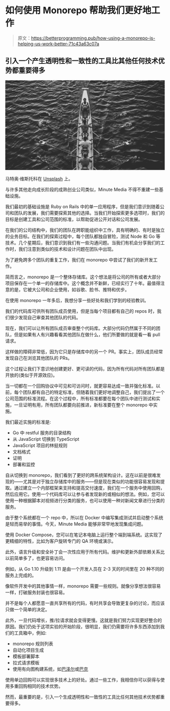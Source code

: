 # 如何使用 Monorepo 帮助我们更好地工作

> 原文：<https://betterprogramming.pub/how-using-a-monorepo-is-helping-us-work-better-71c43a63c07a>

## 引入一个产生透明性和一致性的工具比其他任何技术优势都重要得多

![](img/95723d0d27bf39194b27518f0ddfb100.png)

马特奥·维斯托科在 [Unsplash](https://unsplash.com/) 上。

与许多其他走向成长阶段的成熟创业公司类似，Minute Media 不得不重建一些基础设施。

我们最初的基础设施是 Ruby on Rails 中的单一应用程序，但是我们意识到随着公司和团队的发展，我们需要探索其他的选择。当我们开始探索更多选项时，我们的目标是创建工具和公司范围的标准，以帮助促进公开对话和公司发展。

在我们的公司结构中，我们的团队在跨职能组织中工作，具有明确的、有时是独立的业务目标。在我们的探索过程中，每个团队都独自冒险，测试 Node 和 Go 等技术。几个星期后，我们意识到我们有一些沟通问题。当我们有机会分享我们的工作时，我们注意到类似的技术和设计问题在团队中出现。

为了避免跨多个团队的重复工作，我们在 monorepo 中尝试了我们的新开发工作。

简而言之，monorepo 是一个整体存储库。这个想法是将公司的所有或者大部分项目保存在一个单一的存储库中。这个概念并不新鲜，已经实行了十年。最值得注意的是，它被大公司和企业使用，如谷歌、脸书、推特和优步。

在使用 monorepo 一年多后，我想分享一些好处和我们学到的经验教训。

我们的代码库可供所有团队成员使用，但是当每个项目都有自己的 repos 时，我们很少发现自己审查其他团队的代码。

现在，我们可以让所有团队成员审查整个代码库。大部分代码仍然属于不同的团队，但是如果有人有兴趣看看其他团队在做什么，他们所要做的就是看一看 pull 请求。

这样做的障碍非常低，因为它只是存储库中的另一个 PR。事实上，团队成员经常发现自己在浏览其他团队的 PRs。

这个过程让我们下意识地创建更好、更可读的代码，因为所有代码对所有团队都是开放的(类似于开源效应)。

当一切都在一个回购协议中可见和可访问时，就更容易达成一致并强化标准。以前，每个团队都有自己的特定标准，但随着我们更好地调整自己，我们提出了一个公司范围的标准流程。在这个过程中，所有标准都要在每个团队中进行测试和实施，一旦证明有用，所有团队都要向前推进，新标准要在整个 monorepo 中实施。

我们最近实施的标准是:

*   Go 中 restful 服务的目录结构
*   从 JavaScript 切换到 TypeScript
*   JavaScript 项目的林挺规则
*   文档格式
*   证明
*   部署和监控

自从切换到 monorepo，我们看到了更好的跨系统架构设计。这在以前是很难发现的——尤其是对于独立存储库中的服务——但是现在类似的功能很容易发现和提取。通过建立一个内部框架来支持和提高交付速度，我们在一个服务中使用回购，然后应用它。使用一个代码库可以让参与者发现新的或相似的想法。例如，您可以使用一种根据脚本对视频进行分类的服务，也可以使用一种对新闻文章进行分类的服务。

由于整个系统都在一个 repo 中，所以在 Docker 中编写集成测试并启动整个系统是轻而易举的事情。今天，Minute Media 能够非常早地发现集成问题。

使用 Docker Compose，您可以在笔记本电脑上运行整个端到端系统。这实现了更精细的特性，比如为客户旋转专门的 QA 环境或演示。

此外，语言升级和安全补丁会一次性应用于所有代码。维护和更新外部依赖关系比以前简单多了，也更容易访问。

例如，从 Go 1.10 升级到 1.11 是由一个开发人员在 2-3 天的时间里在 20 种不同的服务上完成的。

像软件开发中的其他事情一样，monorepo 需要一些规则。就像分享想法很容易一样，打破服务封装也很容易。

并不是每个人都愿意一直共享所有的代码，有时共享会导致更复杂的讨论，而应该只做一个简单的决定。

此外，一旦代码增长，推/拉请求就会变得更慢。这就是我们努力实现更好整合的原因。我们仍处于这项实验的开始阶段，很明显，我们仍需要将许多东西添加到我们的工具箱中，例如:

*   monorepo 规则列表
*   自动化项目生成
*   模板部署脚本
*   拉式请求模板
*   使用有向图构建系统，如[巴泽尔](https://bazel.build/)或[巴克](https://buck.build/)

使用单边回购可以实现很多技术上的好处。通过一些工作，我相信你可以获得与使用多重回购相同的技术优势。

然而，最重要的是，引入一个生成透明性和一致性的工具比任何其他技术优势都重要得多。